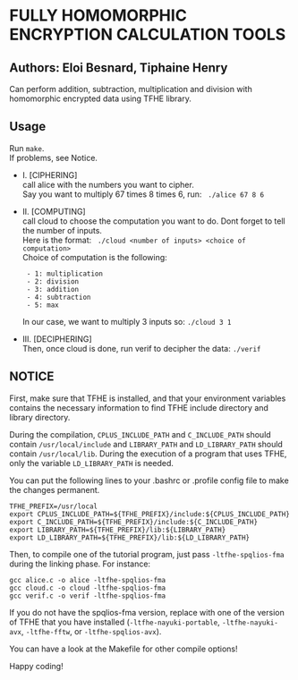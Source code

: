 # FULLY HOMOMORPHIC ENCRYPTION CALCULATION TOOLS

## Authors: Eloi Besnard, Tiphaine Henry

Can perform addition, subtraction, multiplication and division with homomorphic encrypted data using TFHE library.

## Usage

Run `make`.  
If problems, see Notice.

- I. [CIPHERING]  
   call alice with the numbers you want to cipher.  
  Say you want to multiply 67 times 8 times 6, run:
  ` ./alice 67 8 6`
- II. [COMPUTING]  
  call cloud to choose the computation you want to do. Dont forget to tell the number of inputs.  
   Here is the format: ` ./cloud <number of inputs> <choice of computation>`  
   Choice of computation is the following:

       - 1: multiplication
       - 2: division
       - 3: addition
       - 4: subtraction
       - 5: max

  In our case, we want to multiply 3 inputs so:
  `./cloud 3 1 `

- III. [DECIPHERING]  
  Then, once cloud is done, run verif to decipher the data:
  `./verif`

## NOTICE

First, make sure that TFHE is installed, and that your environment
variables contains the
necessary information to find TFHE include directory and library
directory.

During the compilation, `CPLUS_INCLUDE_PATH` and `C_INCLUDE_PATH` should
contain `/usr/local/include` and `LIBRARY_PATH` and
`LD_LIBRARY_PATH` should contain `/usr/local/lib`.
During the execution of a program that uses TFHE, only the variable
`LD_LIBRARY_PATH` is needed.

You can put the following lines to your .bashrc or .profile config file
to make the changes permanent.

```
TFHE_PREFIX=/usr/local
export CPLUS_INCLUDE_PATH=${TFHE_PREFIX}/include:${CPLUS_INCLUDE_PATH}
export C_INCLUDE_PATH=${TFHE_PREFIX}/include:${C_INCLUDE_PATH}
export LIBRARY_PATH=${TFHE_PREFIX}/lib:${LIBRARY_PATH}
export LD_LIBRARY_PATH=${TFHE_PREFIX}/lib:${LD_LIBRARY_PATH}
```

Then, to compile one of the tutorial program, just pass
`-ltfhe-spqlios-fma` during the linking phase. For instance:

```
gcc alice.c -o alice -ltfhe-spqlios-fma
gcc cloud.c -o cloud -ltfhe-spqlios-fma
gcc verif.c -o verif -ltfhe-spqlios-fma
```

If you do not have the spqlios-fma version, replace with one of the version of
TFHE that you have installed (`-ltfhe-nayuki-portable`, `-ltfhe-nayuki-avx`,
`-ltfhe-fftw`, or `-ltfhe-spqlios-avx`).

You can have a look at the Makefile for other compile options!

Happy coding!
